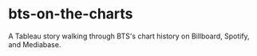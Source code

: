 # bts-on-the-charts
A Tableau story walking through BTS's chart history on Billboard, Spotify, and Mediabase.
